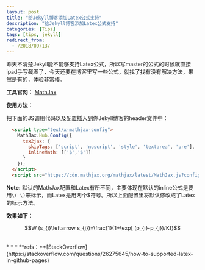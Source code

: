 ```yaml
---
layout: post
title: "给Jekyll博客添加Latex公式支持"
description: "给Jekyll博客添加Latex公式支持"
categories: [Tips]
tags: [tips, jekyll]
redirect_from:
  - /2018/09/13/
---
```


 昨天不清楚Jekyll能不能够支持Latex公式，所以写master的公式的时候就直接ipad手写截图了，今天还要在博客里写一些公式，就找了找有没有解决方法，果然是有的，体验非常棒。

**工具官网：** [MathJax](https://www.mathjax.org/) 

**使用方法：** 

把下面的JS调用代码以及配置插入到你Jekyll博客的header文件中：

```html
  <script type="text/x-mathjax-config">
    MathJax.Hub.Config({
      tex2jax: {
        skipTags: ['script', 'noscript', 'style', 'textarea', 'pre'],
        inlineMath: [['$','$']]
      }
    });
  </script>
  <script src="https://cdn.mathjax.org/mathjax/latest/MathJax.js?config=TeX-AMS-MML_HTMLorMML" type="text/javascript"></script> 
```

**Note:** 默认的MathJax配置和Latex有所不同，主要体现在默认的inline公式是要用`\( \)`来标示，而Latex是用两个\$符号。所以上面配置里将默认修改成了Latex的标示方法。

**效果如下：**

$$W (s_{i}\leftarrow s_{j})=\frac{1}{1+\exp[ (p_{i}-p_{j})/K]}$$

<br>
* * *
**refs：**[StackOverflow](https://stackoverflow.com/questions/26275645/how-to-supported-latex-in-github-pages)
